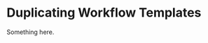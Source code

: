 [title]: # (Duplicating Workflow Templates)
[tags]: # (XXX)
[priority]: # (5678)
# Duplicating Workflow Templates
Something here.
